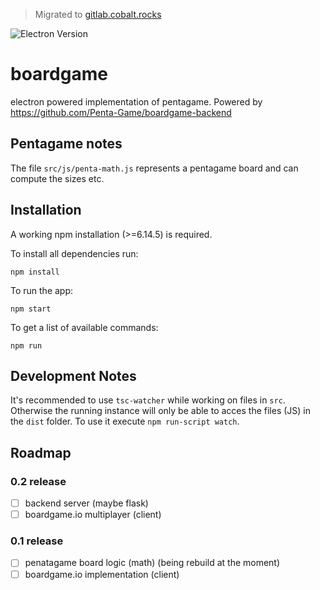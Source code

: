 > Migrated to [gitlab.cobalt.rocks](https://gitlab.cobalt.rocks/cobalt/boardgame)

![Electron Version](https://img.shields.io/badge/electron-9.0.2-blue?style=for-the-badge&logo=electron)

# boardgame

electron powered implementation of pentagame. Powered by https://github.com/Penta-Game/boardgame-backend

## Pentagame notes

The file `src/js/penta-math.js` represents a pentagame board and can compute the sizes etc.

## Installation

A working npm installation (>=6.14.5) is required.

To install all dependencies run:

`npm install`

To run the app:

`npm start`

To get a list of available commands:

`npm run`

## Development Notes

It's recommended to use `tsc-watcher` while working on files in `src`. Otherwise the running instance will only be able to acces the files (JS) in the `dist` folder. To use it execute `npm run-script watch`.

## Roadmap

### 0.2 release

- [ ] backend server (maybe flask)
- [ ] boardgame.io multiplayer (client)

### 0.1 release

- [ ] penatagame board logic (math) (being rebuild at the moment)
- [ ] boardgame.io implementation (client)
